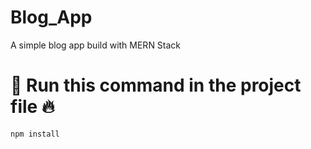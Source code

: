 # Blog_App
A simple blog app build with MERN Stack

# :rocket: Run this command in the project file :fire:
`npm install`
